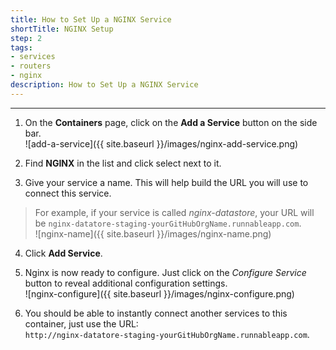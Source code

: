 ```yaml
---
title: How to Set Up a NGINX Service
shortTitle: NGINX Setup
step: 2
tags:
- services
- routers
- nginx
description: How to Set Up a NGINX Service
---
```


---

1. On the **Containers** page, click on the **Add a Service** button on the side bar.  
  ![add-a-service]({{ site.baseurl }}/images/nginx-add-service.png)

2. Find **NGINX** in the list and click select next to it.

3. Give your service a name. This will help build the URL you will use to connect this service.
  > For example, if your service is called *nginx-datastore*, your URL will be `nginx-datatore-staging-yourGitHubOrgName.runnableapp.com`.  
  ![nginx-name]({{ site.baseurl }}/images/nginx-name.png)

4. Click **Add Service**.

5. Nginx is now ready to configure. Just click on the *Configure Service* button to reveal additional configuration settings.  
  ![nginx-configure]({{ site.baseurl }}/images/nginx-configure.png)

6. You should be able to instantly connect another services to this container, just use the URL:  
    `http://nginx-datatore-staging-yourGitHubOrgName.runnableapp.com`.
